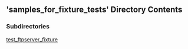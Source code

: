 ## 'samples_for_fixture_tests' Directory Contents

### Subdirectories

[test_ftpserver_fixture](./test_ftpserver_fixture/README.md)

